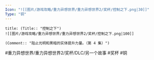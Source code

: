 ```yaml
---
Icon: "![[图片/游戏攻略/重力异想世界/重力异想世界2/奖杯/控制之下.png|30]]"
Type: "铜"
---
```

```ad-common-bronze-trophy
title: (Title:: "控制之下")
![[图片/游戏攻略/重力异想世界/重力异想世界2/奖杯/控制之下.png|100]]

(Comment:: "阻止光明和黑暗的实体提升力量。（第 4 集）")
```

#重力异想世界/重力异想世界2/奖杯/DLC/另一个故事 #奖杯 #铜
